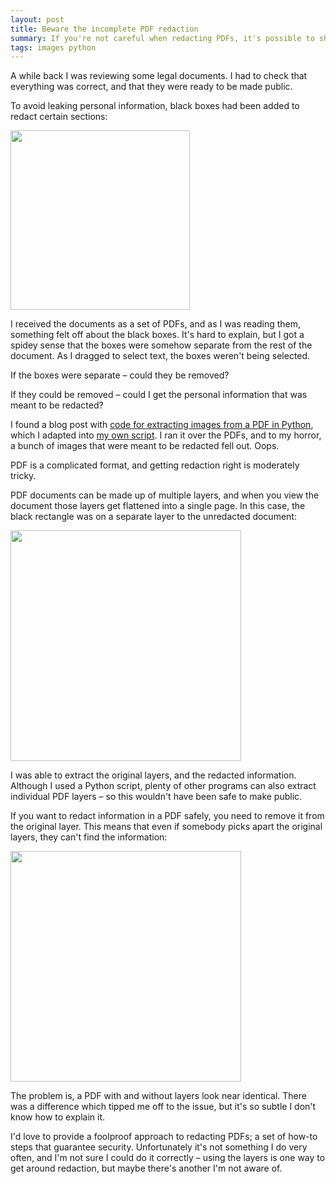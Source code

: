 ```yaml
---
layout: post
title: Beware the incomplete PDF redaction
summary: If you're not careful when redacting PDFs, it's possible to share more information than you intended.
tags: images python
---
```


A while back I was reviewing some legal documents.
I had to check that everything was correct, and that they were ready to be made public.

To avoid leaking personal information, black boxes had been added to redact certain sections:

<img src="/images/2021/redacted_contract.png" style="width: 287px;">

I received the documents as a set of PDFs, and as I was reading them, something felt off about the black boxes.
It's hard to explain, but I got a spidey sense that the boxes were somehow separate from the rest of the document.
As I dragged to select text, the boxes weren't being selected.

If the boxes were separate – could they be removed?

If they could be removed – could I get the personal information that was meant to be redacted?

I found a blog post with [code for extracting images from a PDF in Python][external_post], which I adapted into [my own script][own_script].
I ran it over the PDFs, and to my horror, a bunch of images that were meant to be redacted fell out.
Oops.

PDF is a complicated format, and getting redaction right is moderately tricky.

PDF documents can be made up of multiple layers, and when you view the document those layers get flattened into a single page.
In this case, the black rectangle was on a separate layer to the unredacted document:

<img src="/images/2021/pdf_with_layers.png" style="width: 369px;">

I was able to extract the original layers, and the redacted information.
Although I used a Python script, plenty of other programs can also extract individual PDF layers – so this wouldn't have been safe to make public.

If you want to redact information in a PDF safely, you need to remove it from the original layer.
This means that even if somebody picks apart the original layers, they can't find the information:

<img src="/images/2021/pdf_single_layer.png" style="width: 369px;">

The problem is, a PDF with and without layers look near identical.
There was a difference which tipped me off to the issue, but it's so subtle I don't know how to explain it.

I'd love to provide a foolproof approach to redacting PDFs; a set of how-to steps that guarantee security.
Unfortunately it's not something I do very often, and I'm not sure I could do it correctly – using the layers is one way to get around redaction, but maybe there's another I'm not aware of.



[external_post]: https://www.thepythoncode.com/code/extract-pdf-images-in-python
[own_script]: /files/2021/extract_images_from_pdf.py

